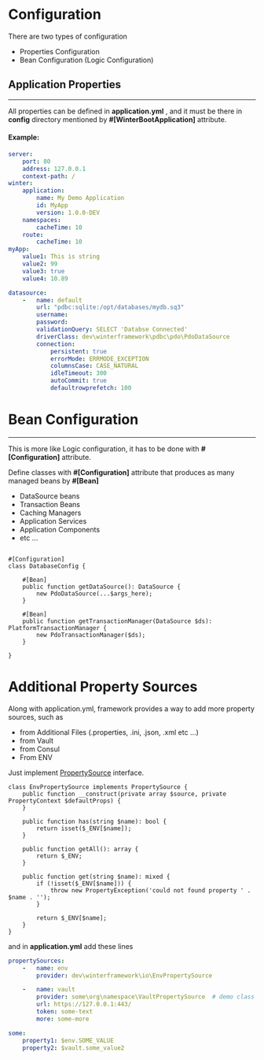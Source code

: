 # Configuration

There are two types of configuration

- Properties Configuration
- Bean Configuration (Logic Configuration)

## Application Properties

----

All properties can be defined in **application.yml** , and it must be there in **config**
directory mentioned by **#[WinterBootApplication]** attribute.

#### Example:

```yaml
server:
    port: 80
    address: 127.0.0.1
    context-path: /
winter:
    application:
        name: My Demo Application
        id: MyApp
        version: 1.0.0-DEV
    namespaces:
        cacheTime: 10
    route:
        cacheTime: 10
myApp:
    value1: This is string
    value2: 99
    value3: true
    value4: 10.89

datasource:
    -   name: default
        url: "pdbc:sqlite:/opt/databases/mydb.sq3"
        username:
        password:
        validationQuery: SELECT 'Databse Connected'
        driverClass: dev\winterframework\pdbc\pdo\PdoDataSource
        connection:
            persistent: true
            errorMode: ERRMODE_EXCEPTION
            columnsCase: CASE_NATURAL
            idleTimeout: 300
            autoCommit: true
            defaultrowprefetch: 100

```

# Bean Configuration

----

This is more like Logic configuration, it has to be done with **#[Configuration]** attribute.

Define classes with **#[Configuration]** attribute that produces as many managed beans by **#[Bean]**

- DataSource beans
- Transaction Beans
- Caching Managers
- Application Services
- Application Components
- etc ...

```phpt

#[Configuration]
class DatabaseConfig {

    #[Bean]
    public function getDataSource(): DataSource {
        new PdoDataSource(...$args_here);
    }
    
    #[Bean]
    public function getTransactionManager(DataSource $ds): PlatformTransactionManager {
        new PdoTransactionManager($ds);
    }

}

```

# Additional Property Sources

Along with application.yml, framework provides a way to add more property sources, such as

- from Additional Files (.properties, .ini, .json, .xml etc ...)
- from Vault
- from Consul
- From ENV

Just implement [PropertySource](../src/io/PropertySource.php) interface.

```phpt
class EnvPropertySource implements PropertySource {
    public function __construct(private array $source, private PropertyContext $defaultProps) {
    }
    
    public function has(string $name): bool {
        return isset($_ENV[$name]);
    }

    public function getAll(): array {
        return $_ENV;
    }
    
    public function get(string $name): mixed {
        if (!isset($_ENV[$name])) {
            throw new PropertyException('could not found property ' . $name . '');
        }
        
        return $_ENV[$name];
    }
}
```

and in **application.yml** add these lines

```yaml
propertySources:
    -   name: env
        provider: dev\winterframework\io\EnvPropertySource

    -   name: vault
        provider: some\org\namespace\VaultPropertySource  # demo class name, This is not implemented in framework
        url: https://127.0.0.1:443/
        token: some-text
        more: some-more

some:
    property1: $env.SOME_VALUE
    property2: $vault.some_value2
```

